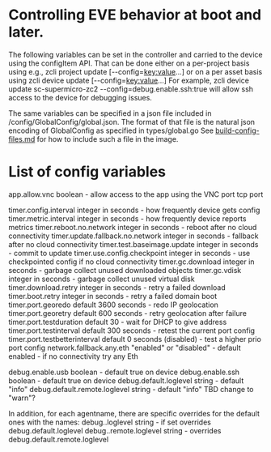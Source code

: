 # Controlling EVE behavior at boot and later.

The following variables can be set in the controller and carried to the device
using the configItem API. That can be done either on a per-project basis using e.g.,
    zcli project update <name> [--config=<key:value>...]
or on a per asset basis using
   zcli device update <name> [--config=<key:value>...]
For example,
zcli device update sc-supermicro-zc2 --config=debug.enable.ssh:true
will allow ssh access to the device for debugging issues.

The same variables can be specified in a json file included in /config/GlobalConfig/global.json. The format of that file is the natural json encoding of GlobalConfig as specified in types/global.go
See [build-config-files.md](build-config-files.md) for how to include such a file in the image.

# List of config variables

app.allow.vnc	   boolean - allow access to the app using the VNC port
		   	     tcp port

timer.config.interval	integer in seconds - how frequently device gets config
timer.metric.interval	integer in seconds - how frequently device reports metrics
timer.reboot.no.network	integer in seconds - reboot after no cloud connectivity
timer.update.fallback.no.network integer in seconds - fallback after no cloud connectivity
timer.test.baseimage.update	integer in seconds - commit to update
timer.use.config.checkpoint	integer in seconds - use checkpointed config if no cloud connectivity
timer.gc.download		integer in seconds - garbage collect unused downloaded objects
timer.gc.vdisk			integer in seconds - garbage collect unused virtual disk
timer.download.retry		integer in seconds - retry a failed download
timer.boot.retry		integer in seconds - retry a failed domain boot
timer.port.georedo		default 3600 seconds - redo IP geolocation
timer.port.georetry		default 600 seconds - retry geolocation after failure
timer.port.testduration		default 30 - wait for DHCP to give address
timer.port.testinterval		default 300 seconds - retest the current port config
timer.port.testbetterinterval	default 0 seconds (disabled) - test a higher prio port config
network.fallback.any.eth	"enabled" or "disabled" - default enabled - if no connectivity try any Eth

debug.enable.usb		boolean - default true on device
debug.enable.ssh		boolean - default true on device
debug.default.loglevel		string - default "info"
debug.default.remote.loglevel	string - default "info" TBD change to "warn"?

In addition, for each agentname, there are specific overrides for the default
ones with the names:
debug.<agentname>.loglevel		string - if set overrides debug.default.loglevel
debug.<agentname>.remote.loglevel	string - overrides debug.default.remote.loglevel
